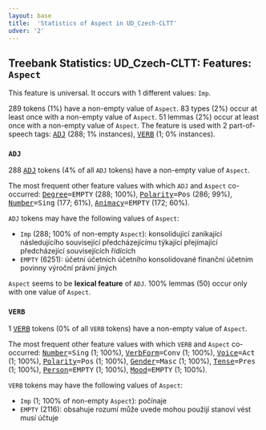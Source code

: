 ```yaml
---
layout: base
title:  'Statistics of Aspect in UD_Czech-CLTT'
udver: '2'
---
```


## Treebank Statistics: UD_Czech-CLTT: Features: `Aspect`

This feature is universal.
It occurs with 1 different values: `Imp`.

289 tokens (1%) have a non-empty value of `Aspect`.
83 types (2%) occur at least once with a non-empty value of `Aspect`.
51 lemmas (2%) occur at least once with a non-empty value of `Aspect`.
The feature is used with 2 part-of-speech tags: <tt>[ADJ](cs_cltt-pos-ADJ.html)</tt> (288; 1% instances), <tt>[VERB](cs_cltt-pos-VERB.html)</tt> (1; 0% instances).

### `ADJ`

288 <tt>[ADJ](cs_cltt-pos-ADJ.html)</tt> tokens (4% of all `ADJ` tokens) have a non-empty value of `Aspect`.

The most frequent other feature values with which `ADJ` and `Aspect` co-occurred: <tt><a href="Degree.html">Degree</a>=EMPTY</tt> (288; 100%), <tt><a href="Polarity.html">Polarity</a>=Pos</tt> (286; 99%), <tt><a href="Number.html">Number</a>=Sing</tt> (177; 61%), <tt><a href="Animacy.html">Animacy</a>=EMPTY</tt> (172; 60%).

`ADJ` tokens may have the following values of `Aspect`:

* `Imp` (288; 100% of non-empty `Aspect`): konsolidující zanikající následujícího související předcházejícímu týkající přejímající předcházející souvisejících řídících
* `EMPTY` (6251): účetní účetních účetního konsolidované finanční účetním povinny výroční právní jiných

`Aspect` seems to be **lexical feature** of `ADJ`. 100% lemmas (50) occur only with one value of `Aspect`.

### `VERB`

1 <tt>[VERB](cs_cltt-pos-VERB.html)</tt> tokens (0% of all `VERB` tokens) have a non-empty value of `Aspect`.

The most frequent other feature values with which `VERB` and `Aspect` co-occurred: <tt><a href="Number.html">Number</a>=Sing</tt> (1; 100%), <tt><a href="VerbForm.html">VerbForm</a>=Conv</tt> (1; 100%), <tt><a href="Voice.html">Voice</a>=Act</tt> (1; 100%), <tt><a href="Polarity.html">Polarity</a>=Pos</tt> (1; 100%), <tt><a href="Gender.html">Gender</a>=Masc</tt> (1; 100%), <tt><a href="Tense.html">Tense</a>=Pres</tt> (1; 100%), <tt><a href="Person.html">Person</a>=EMPTY</tt> (1; 100%), <tt><a href="Mood.html">Mood</a>=EMPTY</tt> (1; 100%).

`VERB` tokens may have the following values of `Aspect`:

* `Imp` (1; 100% of non-empty `Aspect`): počínaje
* `EMPTY` (2116): obsahuje rozumí může uvede mohou použijí stanoví vést musí účtuje

